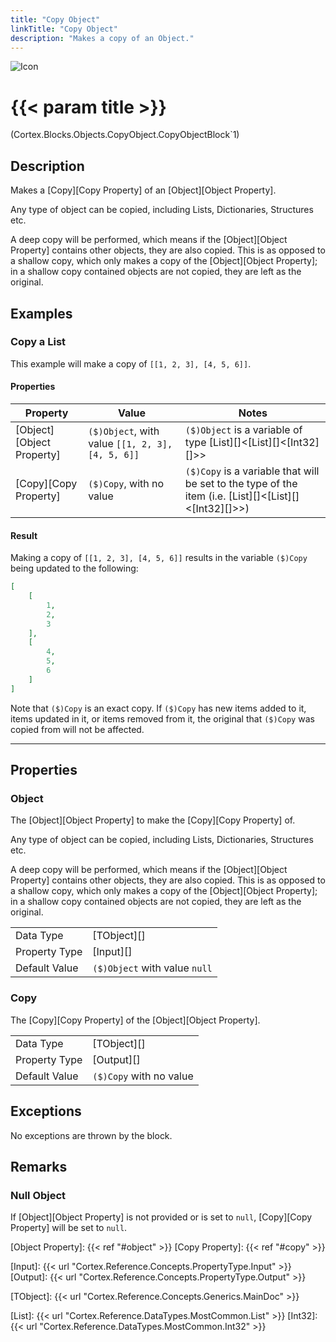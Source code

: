 ```yaml
---
title: "Copy Object"
linkTitle: "Copy Object"
description: "Makes a copy of an Object."
---
```


![Icon](/blocks/objects-copy-block-icon.png)

# {{< param title >}}

<p class="namespace">(Cortex.Blocks.Objects.CopyObject.CopyObjectBlock`1)</p>

## Description

Makes a [Copy][Copy Property] of an [Object][Object Property].

Any type of object can be copied, including Lists, Dictionaries, Structures etc.

A deep copy will be performed, which means if the [Object][Object Property] contains other objects, they are also copied. This is as opposed to a shallow copy, which only makes a copy of the [Object][Object Property]; in a shallow copy contained objects are not copied, they are left as the original.

## Examples

### Copy a List

This example will make a copy of `[[1, 2, 3], [4, 5, 6]]`.

#### Properties

| Property           | Value                     | Notes                                    |
|--------------------|---------------------------|------------------------------------------|
| [Object][Object Property] | `($)Object`, with value `[[1, 2, 3], [4, 5, 6]]` | `($)Object` is a variable of type [List][]&lt;[List][]&lt;[Int32][]&gt;&gt; |
| [Copy][Copy Property] | `($)Copy`, with no value | `($)Copy` is a variable that will be set to the type of the item (i.e. [List][]&lt;[List][]&lt;[Int32][]&gt;&gt;) |

#### Result

Making a copy of `[[1, 2, 3], [4, 5, 6]]` results in the variable `($)Copy` being updated to the following:

```json
[
    [
        1, 
        2, 
        3
    ], 
    [
        4, 
        5, 
        6
    ]
]
```

Note that `($)Copy` is an exact copy. If `($)Copy` has new items added to it, items updated in it, or items removed from it, the original that `($)Copy` was copied from will not be affected.

***

## Properties

### Object

The [Object][Object Property] to make the [Copy][Copy Property] of.

Any type of object can be copied, including Lists, Dictionaries, Structures etc.

A deep copy will be performed, which means if the [Object][Object Property] contains other objects, they are also copied. This is as opposed to a shallow copy, which only makes a copy of the [Object][Object Property]; in a shallow copy contained objects are not copied, they are left as the original.
  
| | |
|--------------------|---------------------------|
| Data Type | [TObject][] |
| Property Type | [Input][] |
| Default Value | `($)Object` with value `null` |

### Copy

The [Copy][Copy Property] of the [Object][Object Property].  
  
| | |
|--------------------|---------------------------|
| Data Type | [TObject][] |
| Property Type | [Output][] |
| Default Value | `($)Copy` with no value |

## Exceptions

No exceptions are thrown by the block.

## Remarks

### Null Object

If [Object][Object Property] is not provided or is set to `null`, [Copy][Copy Property] will be set to `null`.

[Object Property]: {{< ref "#object" >}}
[Copy Property]: {{< ref "#copy" >}}

[Input]: {{< url "Cortex.Reference.Concepts.PropertyType.Input" >}}
[Output]: {{< url "Cortex.Reference.Concepts.PropertyType.Output" >}}

[TObject]: {{< url "Cortex.Reference.Concepts.Generics.MainDoc" >}}

[List]: {{< url "Cortex.Reference.DataTypes.MostCommon.List" >}}
[Int32]: {{< url "Cortex.Reference.DataTypes.MostCommon.Int32" >}}
